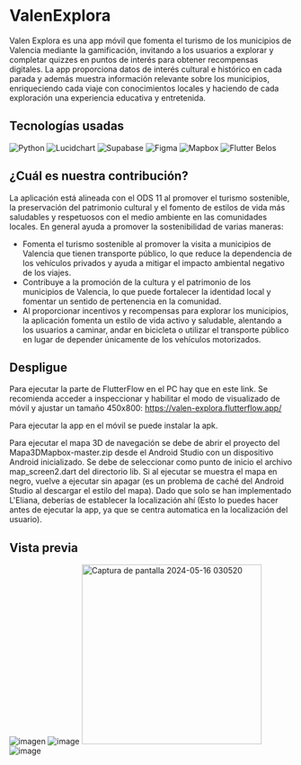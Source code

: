 # ValenExplora
Valen Explora es una app móvil que fomenta el turismo de los municipios de Valencia mediante la gamificación, invitando a los usuarios a explorar 
y completar quizzes en puntos de interés para obtener recompensas digitales. La app proporciona datos de interés cultural e histórico en cada parada 
y además muestra información relevante sobre los municipios, enriqueciendo cada viaje con conocimientos locales y haciendo de cada exploración 
una experiencia educativa y entretenida.

## Tecnologías usadas
![Python](https://img.shields.io/badge/python-%2314354C.svg?style=plastic&logo=python&logoColor=white)
![Lucidchart](https://img.shields.io/badge/Lucidchart-%23F06100.svg?style=plastic&logo=Lucidchart&logoColor=white)
![Supabase](https://img.shields.io/badge/Supabase-%2337C7C7.svg?style=plastic&logo=Supabase&logoColor=white)
![Figma](https://img.shields.io/badge/Figma-%23F24E1E.svg?style=plastic&logo=Figma&logoColor=white)
![Mapbox](https://img.shields.io/badge/Mapbox-%233A89CC.svg?style=plastic&logo=Mapbox&logoColor=white)
![Flutter](https://img.shields.io/badge/Flutter-%2302569B.svg?style=plastic&logo=Flutter&logoColor=white)
Belos

## ¿Cuál es nuestra contribución?
La aplicación está alineada con el ODS 11 al promover el turismo sostenible, la preservación del patrimonio cultural y el fomento de estilos de vida más saludables y respetuosos con el medio ambiente en las comunidades locales. En general ayuda a promover la sostenibilidad de varias maneras:
* Fomenta el turismo sostenible al promover la visita a municipios de Valencia que tienen transporte público, lo que reduce la dependencia de los vehículos privados y ayuda a mitigar el impacto ambiental negativo de los viajes.
* Contribuye a la promoción de la cultura y el patrimonio de los municipios de Valencia, lo que puede fortalecer la identidad local y fomentar un sentido de pertenencia en la comunidad.
* Al proporcionar incentivos y recompensas para explorar los municipios, la aplicación fomenta un estilo de vida activo y saludable, alentando a los usuarios a caminar, andar en bicicleta o utilizar el transporte público en lugar de depender únicamente de los vehículos motorizados.

## Despligue
Para ejecutar la parte de FlutterFlow en el PC hay que en este link. Se recomienda acceder a inspeccionar y habilitar el modo de visualizado de móvil y ajustar un tamaño 450x800: https://valen-explora.flutterflow.app/

Para ejecutar la app en el móvil se puede instalar la apk.

Para ejecutar el mapa 3D de navegación se debe de abrir el proyecto del Mapa3DMapbox-master.zip desde el Android Studio con un dispositivo Android inicializado. Se debe de seleccionar como punto de inicio el archivo map_screen2.dart del directorio lib. Si al ejecutar se muestra el mapa en negro, vuelve a ejecutar sin apagar (es un problema de caché del Android Studio al descargar el estilo del mapa). Dado que solo se han implementado L'Eliana, deberías de establecer la localización ahí (Esto lo puedes hacer antes de ejecutar la app, ya que se centra automatica en la localización del usuario).

## Vista previa
![imagen](https://github.com/aitanarules/codeday/assets/121254480/658d0357-f10b-406c-be74-ceb2d7f92fa9)
![image](https://github.com/aitanarules/codeday/assets/133672472/7ee9c136-b438-4033-87cb-788df793a65f)
<img width="320" alt="Captura de pantalla 2024-05-16 030520" src="https://github.com/aitanarules/codeday/assets/133672472/8ace924c-da65-40d8-a0ed-0cc035eb628d">
![image](https://github.com/aitanarules/codeday/assets/133672472/cb4bfabb-0b9e-44e9-8fff-e25226a9e13a)



